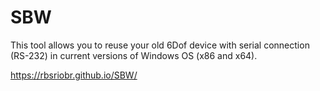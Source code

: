 # SBW
This tool allows you to reuse your old 6Dof device with serial connection (RS-232) in current versions of Windows OS (x86 and x64).

https://rbsriobr.github.io/SBW/
